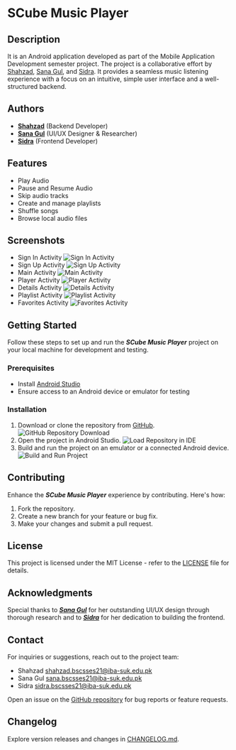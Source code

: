 # SCube Music Player

## Description

It is an Android application developed as part of the Mobile Application Development semester project. The project is a collaborative effort by [Shahzad](https://github.com/shaizCodes), [Sana Gul](https://github.com/SanaShahSyeda), and [Sidra](https://github.com/sidraRashdi). It provides a seamless music listening experience with a focus on an intuitive, simple user interface and a well-structured backend.

## Authors

- **[Shahzad](https://github.com/shaizCodes)** (Backend Developer)
- **[Sana Gul](https://github.com/SanaShahSyeda)** (UI/UX Designer & Researcher)
- **[Sidra](https://github.com/sidraRashdi)** (Frontend Developer)

## Features

- Play Audio
- Pause and Resume Audio
- Skip audio tracks
- Create and manage playlists
- Shuffle songs
- Browse local audio files

## Screenshots

- Sign In Activity
     ![Sign In Activity](./images/SignInActivity.png)
- Sign Up Activity
    ![Sign Up Activity](./images/SignUpActivity.png)
- Main Activity
    ![Main Activity](./images/MainActivity.png)
- Player Activity
    ![Player Activity](./images/PlayerActivity.png)
- Details Activity
    ![Details Activity](./images/DetailsActivity.png)
- Playlist Activity
    ![Playlist Activity](./images/PlaylistActivity.png)
- Favorites Activity
    ![Favorites Activity](./images/FavoritesActivity.png)

## Getting Started

Follow these steps to set up and run the _**SCube Music Player**_ project on your local machine for development and testing.

### Prerequisites

- Install [Android Studio](https://developer.android.com/studio)
- Ensure access to an Android device or emulator for testing

### Installation

1. Download or clone the repository from [GitHub](https://github.com/shaizCodes/SCube-Music-Player).
    ![GitHub Repository Download](./images/GitHubRepositoryDownload.png)
2. Open the project in Android Studio.
    ![Load Repository in IDE](./images/IDELoadsRepository.png)
3. Build and run the project on an emulator or a connected Android device.
    ![Build and Run Project](./images/Build&RunProject.png)

## Contributing

Enhance the _**SCube Music Player**_ experience by contributing. Here's how:

1. Fork the repository.
2. Create a new branch for your feature or bug fix.
3. Make your changes and submit a pull request.


## License

This project is licensed under the MIT License - refer to the [LICENSE](LICENSE) file for details.

## Acknowledgments

Special thanks to _**[Sana Gul](https://github.com/SanaShahSyeda)**_ for her outstanding UI/UX design through thorough research and to _**[Sidra](https://github.com/sidraRashdi)**_ for her dedication to building the frontend.

## Contact

For inquiries or suggestions, reach out to the project team:

- Shahzad <shahzad.bscsses21@iba-suk.edu.pk>
- Sana Gul <sana.bscsses21@iba-suk.edu.pk>
- Sidra <sidra.bscsses21@iba-suk.edu.pk>

Open an issue on the [GitHub repository](https://github.com/shaizCodes/SCube-Music-Player/issues) for bug reports or feature requests.

## Changelog

Explore version releases and changes in [CHANGELOG.md](CHANGELOG.md).
